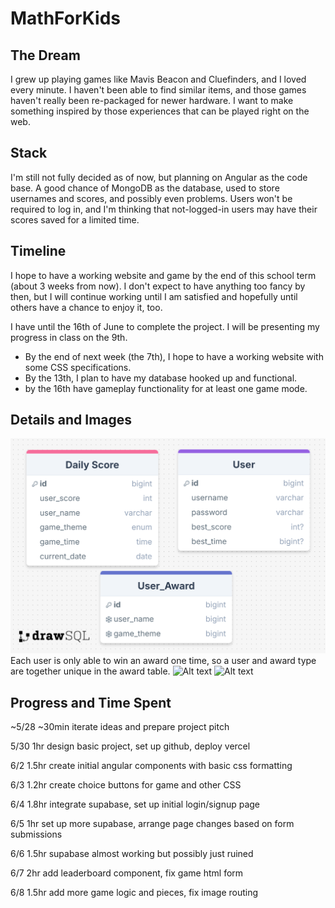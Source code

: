 # MathForKids

## The Dream

I grew up playing games like Mavis Beacon and Cluefinders, and I loved every minute. I haven't been able to find similar items, and those games haven't really been re-packaged for newer hardware. I want to make something inspired by those experiences that can be played right on the web.

## Stack

I'm still not fully decided as of now, but planning on Angular as the code base. A good chance of MongoDB as the database, used to store usernames and scores, and possibly even problems. Users won't be required to log in, and I'm thinking that not-logged-in users may have their scores saved for a limited time.

## Timeline

I hope to have a working website and game by the end of this school term (about 3 weeks from now). I don't expect to have anything too fancy by then, but I will continue working until I am satisfied and hopefully until others have a chance to enjoy it, too.

I have until the 16th of June to complete the project. I will be presenting my progress in class on the 9th.

- By the end of next week (the 7th), I hope to have a working website with some CSS specifications.
- By the 13th, I plan to have my database hooked up and functional.
- by the 16th have gameplay functionality for at least one game mode.

## Details and Images

![Alt text](./images/erd_image)
Each user is only able to win an award one time, so a user and award type are together unique in the award table.
![Alt text](./images/gameplay.png)
![Alt text](./images/pageDesigns.png)

## Progress and Time Spent

~5/28 ~30min iterate ideas and prepare project pitch

5/30 1hr design basic project, set up github, deploy vercel

6/2 1.5hr create initial angular components with basic css formatting

6/3 1.2hr create choice buttons for game and other CSS

6/4 1.8hr integrate supabase, set up initial login/signup page

6/5 1hr set up more supabase, arrange page changes based on form submissions

6/6 1.5hr supabase almost working but possibly just ruined

6/7 2hr add leaderboard component, fix game html form

6/8 1.5hr add more game logic and pieces, fix image routing
